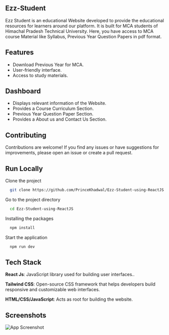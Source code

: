 ## Ezz-Student

Ezz Student is an educational Website developed to provide the educational resources for learners around our platform. It is built for MCA students of Himachal Pradesh Technical University. Here, you have access to MCA course Material like Syllabus, Previous Year Question Papers in pdf format.

## Features

- Download Previous Year for MCA.
- User-friendly interface.
- Access to study materials.

## Dashboard

- Displays relevant information of the Website.
- Provides a Course Curriculum Section.
- Previous Year Question Paper Section.
- Provides a About us and Contact Us Section.



## Contributing
Contributions are welcome! If you find any issues or have suggestions for improvements, please open an issue or create a pull request.


## Run Locally

Clone the project

```bash
  git clone https://github.com/PrinceKhadwal/Ezz-Student-using-ReactJS
```

Go to the project directory

```bash
  cd Ezz-Student-using-ReactJS
```

Installing the packages

```bash
  npm install
```

Start the application

```bash
  npm run dev
```


## Tech Stack

**React Js**: JavaScript library used for building user interfaces..

**Tailwind CSS**: Open-source CSS framework that helps developers build responsive and customizable web interfaces.

**HTML/CSS/JavaScript**: Acts as root for building the website.




## Screenshots

![App Screenshot](https://github.com/PrinceKhadwal/Ezz-Student-using-React/blob/main/Screenshot.png)

